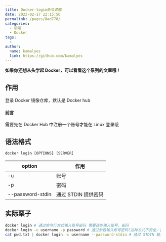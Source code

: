 ```yaml
---
title: Docker-login命令详解
date: 2023-02-17 22:15:56
permalink: /pages/8ad778/
categories:
  - 后端
  - Docker
tags:
  - 
author: 
  name: kamalyes
  link: https://github.com/kamalyes
---
```

**如果你还想从头学起 Docker，可以看看这个系列的文章哦！**

## 作用
登录 Docker 镜像仓库，默认是 Docker hub

#### 前言
需要先在 Docker Hub 中注册一个账号才能在 Linux 登录哦

## 语法格式
```python
docker login [OPTIONS] [SERVER]
```
| option | 作用 |
| ---- | ---- |
-u	| 账号
-p	| 密码
--password-stdin	| 通过 STDIN 提供密码

## 实际栗子
```bash
docker login # 通过命令行方式输入账号密码 需要逐步输入账号、密码
docker login -u username -p password # 通过参数输入账号密码(这种方式不安全，密码会出现在 shell 的历史记录或日志文件中)
cat pwd.txt | docker login -u username --password-stdin # 通过 STDIN 输入密码 先将密码存储在 pwd.txt 文件中,可以解决上一个栗子的不安全问题
